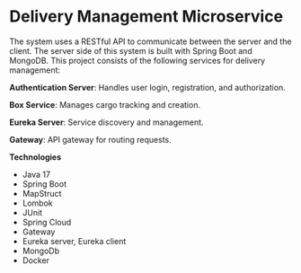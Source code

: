 # Delivery Management Microservice
The system uses a RESTful API to communicate between the server and the client. The server side of this system is built with Spring Boot and MongoDB. This project consists of the following services for delivery management:

**Authentication Server**: Handles user login, registration, and authorization.

**Box Service**: Manages cargo tracking and creation.

**Eureka Server**: Service discovery and management.

**Gateway**: API gateway for routing requests. 

**Technologies**
- Java 17
- Spring Boot
- MapStruct
- Lombok
- JUnit
- Spring Cloud
- Gateway
- Eureka server, Eureka client
- MongoDb
- Docker
